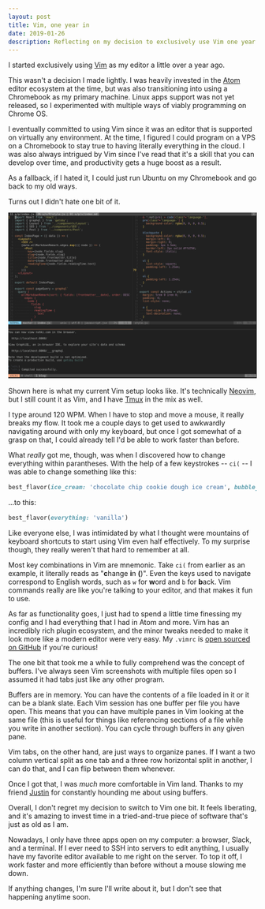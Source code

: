 ```yaml
---
layout: post
title: Vim, one year in
date: 2019-01-26
description: Reflecting on my decision to exclusively use Vim one year ago.
---
```


I started exclusively using [Vim](https://www.vim.org/) as my editor a little over a year ago.

This wasn't a decision I made lightly. I was heavily invested in the [Atom](https://atom.io/) editor ecosystem at the time, but was also transitioning into using a Chromebook as my primary machine. Linux apps support was not yet released, so I experimented with multiple ways of viably programming on Chrome OS.

I eventually committed to using Vim since it was an editor that is supported on virtually any environment. At the time, I figured I could program on a VPS on a Chromebook to stay true to having literally everything in the cloud. I was also always intrigued by Vim since I've read that it's a skill that you can develop over time, and productivity gets a huge boost as a result.

As a fallback, if I hated it, I could just run Ubuntu on my Chromebook and go back to my old ways.

Turns out I didn't hate one bit of it.

![My Vim setup](/assets/posts/vim-one-year-in/setup.png)

Shown here is what my current Vim setup looks like. It's technically [Neovim](https://neovim.io/), but I still count it as Vim, and I have [Tmux](https://github.com/tmux/tmux/wiki) in the mix as well.

I type around 120 WPM. When I have to stop and move a mouse, it really breaks my flow. It took me a couple days to get used to awkwardly navigating around with only my keyboard, but once I got somewhat of a grasp on that, I could already tell I'd be able to work faster than before.

What _really_ got me, though, was when I discovered how to change everything within parantheses. With the help of a few keystrokes -- `ci(` -- I was able to change something like this:

```ruby
best_flavor(ice_cream: 'chocolate chip cookie dough ice cream', bubble_tea: 'taro lychee fancy schmancy stuff')
```

...to this:

```ruby
best_flavor(everything: 'vanilla')
```

Like everyone else, I was intimidated by what I thought were mountains of keyboard shortcuts to start using Vim even half effectively. To my surprise though, they really weren't that hard to remember at all.

Most key combinations in Vim are mnemonic. Take `ci(` from earlier as an example, it literally reads as "**c**hange **i**n **(**)". Even the keys used to navigate correspond to English words, such as `w` for **w**ord and `b` for **b**ack. Vim commands really are like you're talking to your editor, and that makes it fun to use.

As far as functionality goes, I just had to spend a little time finessing my config and I had everything that I had in Atom and more. Vim has an incredibly rich plugin ecosystem, and the minor tweaks needed to make it look more like a modern editor were very easy. My `.vimrc` is [open sourced on GitHub](https://github.com/nshki/dotfiles) if you're curious!

The one bit that took me a while to fully comprehend was the concept of buffers. I've always seen Vim screenshots with multiple files open so I assumed it had tabs just like any other program.

Buffers are in memory. You can have the contents of a file loaded in it or it can be a blank slate. Each Vim session has one buffer per file you have open. This means that you can have multiple panes in Vim looking at the same file (this is useful for things like referencing sections of a file while you write in another section). You can cycle through buffers in any given pane.

Vim tabs, on the other hand, are just ways to organize panes. If I want a two column vertical split as one tab and a three row horizontal split in another, I can do that, and I can flip between them whenever.

Once I got that, I was _much_ more comfortable in Vim land. Thanks to my friend [Justin](https://mobile.twitter.com/_jmshaw) for constantly hounding me about using buffers.

Overall, I don't regret my decision to switch to Vim one bit. It feels liberating, and it's amazing to invest time in a tried-and-true piece of software that's just as old as I am.

Nowadays, I only have three apps open on my computer: a browser, Slack, and a terminal. If I ever need to SSH into servers to edit anything, I usually have my favorite editor available to me right on the server. To top it off, I work faster and more efficiently than before without a mouse slowing me down.

If anything changes, I'm sure I'll write about it, but I don't see that happening anytime soon.
